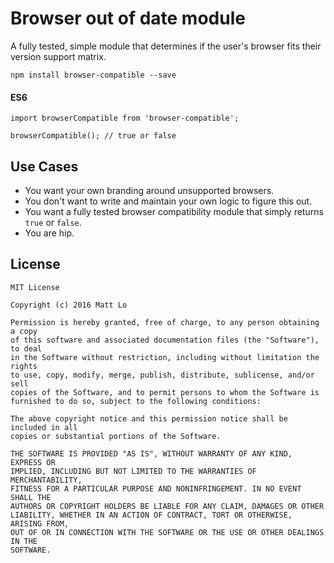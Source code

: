 # Browser out of date module
A fully tested, simple module that determines if the user's browser fits their version support matrix.

```
npm install browser-compatible --save
```

#### ES6
```
import browserCompatible from 'browser-compatible';

browserCompatible(); // true or false
```

## Use Cases
- You want your own branding around unsupported browsers.
- You don't want to write and maintain your own logic to figure this out.
- You want a fully tested browser compatibility module that simply returns `true` or `false`.
- You are hip.

## License

```
MIT License

Copyright (c) 2016 Matt Lo

Permission is hereby granted, free of charge, to any person obtaining a copy
of this software and associated documentation files (the "Software"), to deal
in the Software without restriction, including without limitation the rights
to use, copy, modify, merge, publish, distribute, sublicense, and/or sell
copies of the Software, and to permit persons to whom the Software is
furnished to do so, subject to the following conditions:

The above copyright notice and this permission notice shall be included in all
copies or substantial portions of the Software.

THE SOFTWARE IS PROVIDED "AS IS", WITHOUT WARRANTY OF ANY KIND, EXPRESS OR
IMPLIED, INCLUDING BUT NOT LIMITED TO THE WARRANTIES OF MERCHANTABILITY,
FITNESS FOR A PARTICULAR PURPOSE AND NONINFRINGEMENT. IN NO EVENT SHALL THE
AUTHORS OR COPYRIGHT HOLDERS BE LIABLE FOR ANY CLAIM, DAMAGES OR OTHER
LIABILITY, WHETHER IN AN ACTION OF CONTRACT, TORT OR OTHERWISE, ARISING FROM,
OUT OF OR IN CONNECTION WITH THE SOFTWARE OR THE USE OR OTHER DEALINGS IN THE
SOFTWARE.
```